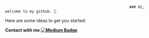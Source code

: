                                                             ### Hi, welcome to my github. 👋

Here are some ideas to get you started:

<b>Contact with me<b/>
  [![Medium Badge](https://img.shields.io/badge/-Medium-757575?style=flat-quare&labelColor=757575&logo=Medium&logoColor=white&link=https://angilierdal.medium.com)](link)

